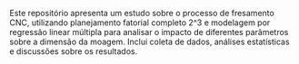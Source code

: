 
Este repositório apresenta um estudo sobre o processo de fresamento CNC, utilizando planejamento fatorial completo  2^3 e modelagem por regressão linear múltipla para analisar o impacto de diferentes parâmetros sobre a dimensão da moagem. Inclui coleta de dados, análises estatísticas e discussões sobre os resultados.
